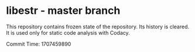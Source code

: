 # libestr - master branch

This repository contains frozen state of the repository.
Its history is cleared. It is used only for static code
analysis with Codacy.

Commit Time: 1707459890